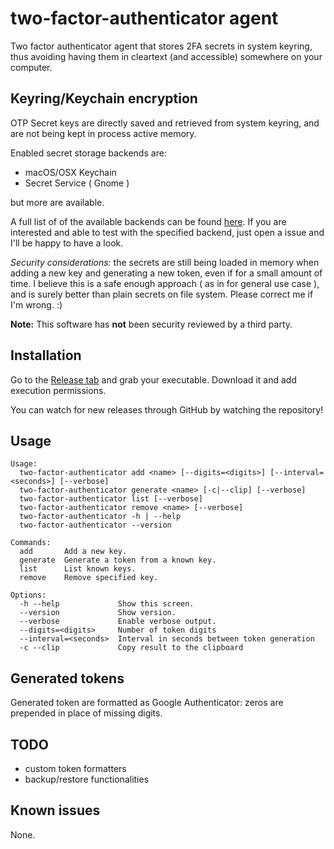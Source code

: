 # two-factor-authenticator agent

Two factor authenticator agent that stores 2FA secrets in system keyring, thus
avoiding having them in cleartext (and accessible) somewhere on your computer.

## Keyring/Keychain encryption

OTP Secret keys are directly saved and retrieved from system keyring, and are not
being kept in process active memory.

Enabled secret storage backends are:
- macOS/OSX Keychain
- Secret Service ( Gnome )

but more are available.

A full list of of the available backends can be found [here](https://github.com/99designs/keyring). If you are interested and able to test with the specified backend, just open a issue and I'll be happy to have a look.

*Security considerations:* the secrets are still being loaded in memory when adding a new key and generating a new token, even if for a small amount of time.
I believe this is a safe enough approach ( as in for general use case ), and is surely better than plain secrets on file system. 
Please correct me if I'm wrong. :)

**Note:** This software has **not** been security reviewed by a third party.

## Installation

Go to the [Release tab](https://github.com/endorama/two-factor-authenticator/releases) and grab your executable. Download it and add execution permissions.

You can watch for new releases through GitHub by watching the repository!

## Usage

```
Usage:
  two-factor-authenticator add <name> [--digits=<digits>] [--interval=<seconds>] [--verbose]
  two-factor-authenticator generate <name> [-c|--clip] [--verbose]
  two-factor-authenticator list [--verbose]
  two-factor-authenticator remove <name> [--verbose]
  two-factor-authenticator -h | --help
  two-factor-authenticator --version

Commands:
  add       Add a new key.
  generate  Generate a token from a known key.
  list      List known keys.
  remove    Remove specified key.

Options:
  -h --help             Show this screen.
  --version             Show version.
  --verbose             Enable verbose output.
  --digits=<digits>     Number of token digits
  --interval=<seconds>  Interval in seconds between token generation
  -c --clip             Copy result to the clipboard
```

## Generated tokens

Generated token are formatted as Google Authenticator: zeros are prepended in
place of missing digits.

## TODO

- custom token formatters
- backup/restore functionalities

## Known issues

None.
